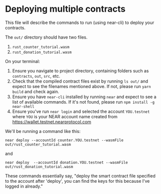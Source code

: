 Deploying multiple contracts
============================

This file will describe the commands to run (using near-cli) to deploy your contracts.

The `out/` directory should have two files.
1. `rust_counter_tutorial.wasm`
2. `rust_donation_tutorial.wasm`

On your terminal:
1. Ensure you navigate to project directory, containing folders such as `contracts`, `out`, `src`, etc.
2. Check that the compiled contract files exist by running `ls out/` and expect to see the filenames mentioned above. If not, please run `yarn build` and check again.
3. Ensure you have `near-cli` installed by running `near` and expect to see a list of available commands. If it's not found, please run `npm install -g near-shell`
4. Ensure you've run `near login` and selected the account `YOU.testnet` where `YOU` is your NEAR account name created from https://wallet.testnet.nearprotocol.com

We'll be running a command like this:

    near deploy --accountId counter.YOU.testnet --wasmFile out/rust_counter_tutorial.wasm
    
and

    near deploy  --accountId donation.YOU.testnet --wasmFile out/rust_donation_tutorial.wasm

These commands essentially say, "deploy the smart contract file specified to the account after 'deploy', you can find the keys for this because I've logged in already."